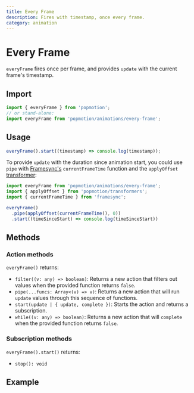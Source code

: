 ```yaml
---
title: Every Frame
description: Fires with timestamp, once every frame.
category: animation
---
```


# Every Frame

`everyFrame` fires once per frame, and provides `update` with the current frame's timestamp.

## Import

```javascript
import { everyFrame } from 'popmotion';
// or stand-alone:
import everyFrame from 'popmotion/animations/every-frame';
```

## Usage

```javascript
everyFrame().start((timestamp) => console.log(timestamp));
```

To provide `update` with the duration since animation start, you could use `pipe` with [Framesync's](/api/framesync) `currentFrameTime` function and the `applyOffset` [transformer](/api/transformers):

```javascript
import everyFrame from 'popmotion/animations/every-frame';
import { applyOffset } from 'popmotion/transformers';
import { currentFrameTime } from 'framesync';

everyFrame()
  .pipe(applyOffset(currentFrameTime(), 0))
  .start((timeSinceStart) => console.log(timeSinceStart))
```

## Methods

### Action methods

`everyFrame()` returns:

- `filter((v: any) => boolean)`: Returns a new action that filters out values when the provided function returns `false`.
- `pipe(...funcs: Array<(v) => v)`: Returns a new action that will run `update` values through this sequence of functions.
- `start(update | { update, complete })`: Starts the action and returns a subscription.
- `while((v: any) => boolean)`: Returns a new action that will `complete` when the provided function returns `false`.


### Subscription methods

`everyFrame().start()` returns:

- `stop(): void`

## Example

<CodePen id="XzYJvP" />
